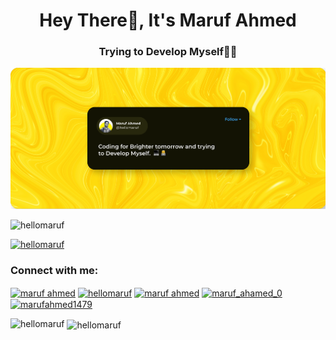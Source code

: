 <h1 align="center">Hey There👋, It's Maruf Ahmed</h1>
<h3 align="center">Trying to Develop Myself👨‍💻</h3>
<p align=center>
  <img src="GitImage.png" alt="profile" />
</p>
<p align="left"> <img src="https://komarev.com/ghpvc/?username=hellomaruf&label=Profile%20views&color=0e75b6&style=flat" alt="hellomaruf" /> </p>

<p align="left"> <a href="https://github.com/ryo-ma/github-profile-trophy"><img src="https://github-profile-trophy.vercel.app/?username=hellomaruf" alt="hellomaruf" /></a> </p>

<h3 align="left">Connect with me:</h3>
<p align="left">
<a href="https://twitter.com/maruf ahmed" target="blank"><img align="center" src="https://raw.githubusercontent.com/rahuldkjain/github-profile-readme-generator/master/src/images/icons/Social/twitter.svg" alt="maruf ahmed" height="30" width="40" /></a>
<a href="https://linkedin.com/in/hellomaruf" target="blank"><img align="center" src="https://raw.githubusercontent.com/rahuldkjain/github-profile-readme-generator/master/src/images/icons/Social/linked-in-alt.svg" alt="hellomaruf" height="30" width="40" /></a>
<a href="https://fb.com/maruf ahmed" target="blank"><img align="center" src="https://raw.githubusercontent.com/rahuldkjain/github-profile-readme-generator/master/src/images/icons/Social/facebook.svg" alt="maruf ahmed" height="30" width="40" /></a>
<a href="https://instagram.com/maruf_ahamed_0" target="blank"><img align="center" src="https://raw.githubusercontent.com/rahuldkjain/github-profile-readme-generator/master/src/images/icons/Social/instagram.svg" alt="maruf_ahamed_0" height="30" width="40" /></a>
<a href="https://discord.gg/marufahmed1479" target="blank"><img align="center" src="https://raw.githubusercontent.com/rahuldkjain/github-profile-readme-generator/master/src/images/icons/Social/discord.svg" alt="marufahmed1479" height="30" width="40" /></a>
</p>

<p><img align="left" src="https://github-readme-stats.vercel.app/api/top-langs?username=hellomaruf&show_icons=true&locale=en&layout=compact" alt="hellomaruf" /></p>

<p>&nbsp;<img align="center" src="https://github-readme-stats.vercel.app/api?username=hellomaruf&show_icons=true&locale=en" alt="hellomaruf" /></p>
